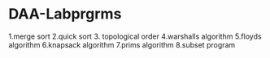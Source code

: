 # DAA-Labprgrms
1.merge sort
2.quick sort
3. topological order
4.warshalls algorithm
5.floyds algorithm
6.knapsack algorithm
7.prims algorithm
8.subset program

